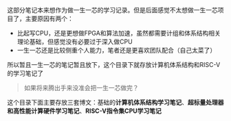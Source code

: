 这部分笔记本来想作为做一生一芯的学习记录。但是后面感觉不太想做一生一芯项目了，主要原因有两个：

* 比起写CPU，还是更想做FPGA和算法加速，虽然都需要计组和体系结构相关理论基础，但感觉没有必要过于深入做CPU
* 一生一芯还是比较侧重个人能力，笔者还是更喜欢团队配合（自己太菜了）

所以暂且一生一芯的笔记暂且放下，这个目录下就存放计算机体系结构和RISC-V的学习笔记了

> 如果将来腾出手来没准会把一生一芯做完？

这个目录下面主要存放三套博文：基础的**计算机体系结构学习笔记**、**超标量处理器和高性能计算硬件学习笔记**、**RISC-V指令集CPU学习笔记**